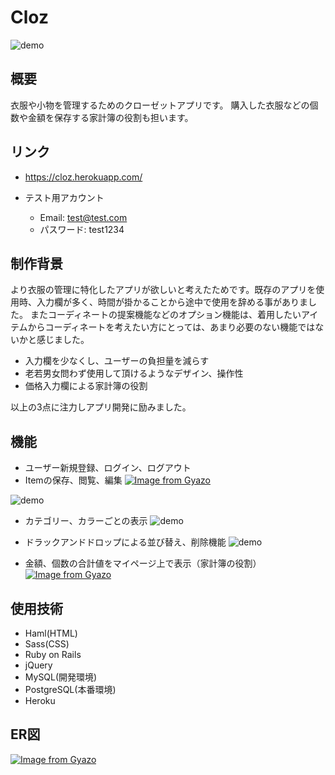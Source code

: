 # Cloz
![demo](https://user-images.githubusercontent.com/55831482/71306102-97f19700-241f-11ea-92fb-ee90b25af918.gif)
## 概要
  衣服や小物を管理するためのクローゼットアプリです。
  購入した衣服などの個数や金額を保存する家計簿の役割も担います。

## リンク
* https://cloz.herokuapp.com/

* テスト用アカウント
  * Email: test@test.com
  * パスワード: test1234

## 制作背景
より衣服の管理に特化したアプリが欲しいと考えたためです。既存のアプリを使用時、入力欄が多く、時間が掛かることから途中で使用を辞める事がありました。
またコーディネートの提案機能などのオプション機能は、着用したいアイテムからコーディネートを考えたい方にとっては、あまり必要のない機能ではないかと感じました。
* 入力欄を少なくし、ユーザーの負担量を減らす
* 老若男女問わず使用して頂けるようなデザイン、操作性
* 価格入力欄による家計簿の役割

以上の3点に注力しアプリ開発に励みました。


## 機能
* ユーザー新規登録、ログイン、ログアウト
* Itemの保存、閲覧、編集
[![Image from Gyazo](https://i.gyazo.com/d2d289d0ea954a0709c84a967e5447c4.png)](https://gyazo.com/d2d289d0ea954a0709c84a967e5447c4)

![demo](https://user-images.githubusercontent.com/55831482/71307227-9b404f00-242e-11ea-8af9-2c24e52ee099.gif)


* カテゴリー、カラーごとの表示
![demo](https://user-images.githubusercontent.com/55831482/71306349-50b8d580-2422-11ea-9f95-0848c799bad2.gif)

* ドラックアンドドロップによる並び替え、削除機能
![demo](https://user-images.githubusercontent.com/55831482/71306276-91641f00-2421-11ea-82f4-8fb3db571b30.gif)

* 金額、個数の合計値をマイページ上で表示（家計簿の役割）
[![Image from Gyazo](https://i.gyazo.com/b7c21e36cfe2ffdec35b8a4634989fe8.png)](https://gyazo.com/b7c21e36cfe2ffdec35b8a4634989fe8)


## 使用技術
* Haml(HTML)
* Sass(CSS)
* Ruby on Rails
* jQuery
* MySQL(開発環境)
* PostgreSQL(本番環境)
* Heroku


## ER図
[![Image from Gyazo](https://i.gyazo.com/6c875e67986d92ce461c627d4e506010.png)](https://gyazo.com/6c875e67986d92ce461c627d4e506010)
